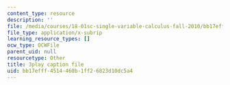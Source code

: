 ```yaml
---
content_type: resource
description: ''
file: /media/courses/18-01sc-single-variable-calculus-fall-2010/bb17efff4514460b1ff26823d10dc5a4_PNTnmH6jsRI.srt
file_type: application/x-subrip
learning_resource_types: []
ocw_type: OCWFile
parent_uid: null
resourcetype: Other
title: 3play caption file
uid: bb17efff-4514-460b-1ff2-6823d10dc5a4
---
```


